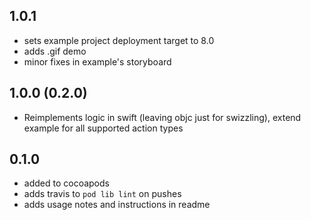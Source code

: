 ## 1.0.1

- sets example project deployment target to 8.0
- adds .gif demo
- minor fixes in example's storyboard

## 1.0.0 (0.2.0)

- Reimplements logic in swift (leaving objc just for swizzling), extend example for all supported action types

## 0.1.0

- added to cocoapods 
- adds travis to `pod lib lint` on pushes
- adds usage notes and instructions in readme